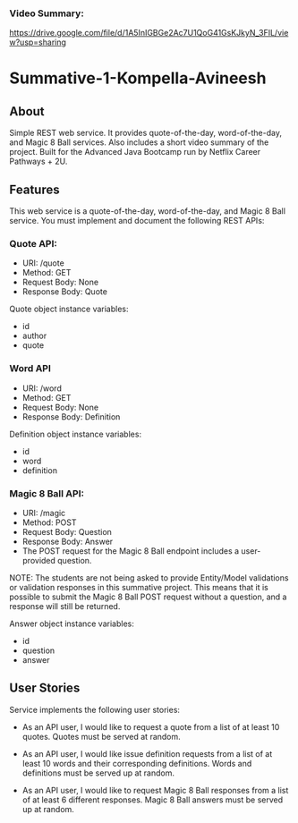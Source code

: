 ### Video Summary: 
https://drive.google.com/file/d/1A5InIGBGe2Ac7U1QoG41GsKJkyN_3FIL/view?usp=sharing

# Summative-1-Kompella-Avineesh

## About
Simple REST web service. It provides quote-of-the-day, word-of-the-day, and Magic 8 Ball services. Also includes a short video summary of the project. Built for the Advanced Java Bootcamp run by Netflix Career Pathways + 2U.

## Features
This web service is a quote-of-the-day, word-of-the-day, and Magic 8 Ball service. You must implement and document the following REST APIs:

### Quote API:
- URI: /quote
- Method: GET
- Request Body: None
- Response Body: Quote

Quote object instance variables:
- id
- author
- quote

### Word API
- URI: /word
- Method: GET
- Request Body: None
- Response Body: Definition

Definition object instance variables:
- id
- word
- definition

### Magic 8 Ball API:
- URI: /magic
- Method: POST
- Request Body: Question
- Response Body: Answer
- The POST request for the Magic 8 Ball endpoint includes a user-provided question.

NOTE: The students are not being asked to provide Entity/Model validations or validation responses in this summative project. This means that it is possible to submit the Magic 8 Ball POST request without a question, and a response will still be returned.

Answer object instance variables:
- id
- question
- answer

## User Stories
Service implements the following user stories:

- As an API user, I would like to request a quote from a list of at least 10 quotes. Quotes must be served at random.

- As an API user, I would like issue definition requests from a list of at least 10 words and their corresponding definitions. Words and definitions must be served up at random.

- As an API user, I would like to request Magic 8 Ball responses from a list of at least 6 different responses. Magic 8 Ball answers must be served up at random.


